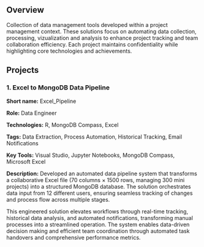 ## Overview
Collection of data management tools developed within a project management context.  These solutions focus on automating data collection, processing, vizualization and analysis to enhance project tracking and team collaboration efficiency.  Each project maintains confidentiality while highlighting core technologies and achievements.

## Projects

### 1. Excel to MongoDB Data Pipeline

<b>Short name:</b> Excel_Pipeline </p>
<b>Role:</b> Data Engineer </p>
<b>Technologies:</b> R, MongoDB Compass, Excel </p>
<b>Tags:</b> Data Extraction, Process Automation, Historical Tracking, Email Notifications </p>
<b>Key Tools:</b> Visual Studio, Jupyter Notebooks, MongoDB Compass, Microsoft Excel </p>
<b>Description:</b> Developed an automated data pipeline system that transforms a collaborative Excel file (70 columns × 1500 rows, managing 300 mini projects) into a structured MongoDB database. The solution orchestrates data input from 12 different users, ensuring seamless tracking of changes and process flow across multiple stages.

This engineered solution elevates workflows through real-time tracking, historical data analysis, and automated notifications, transforming manual processes into a streamlined operation. The system enables data-driven decision making and efficient team coordination through automated task handovers and comprehensive performance metrics.
